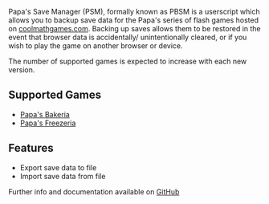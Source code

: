 Papa's Save Manager (PSM), formally known as PBSM is a userscript which allows you to backup save data for the Papa's series of flash games hosted on [coolmathgames.com](https://www.coolmathgames.com/papas-games). Backing up saves allows them to be restored in the event that browser data is accidentally/ unintentionally cleared, or if you wish to play the game on another browser or device.

The number of supported games is expected to increase with each new version.

## Supported Games
- [Papa's Bakeria](https://www.coolmathgames.com/0-papas-bakeria)
- [Papa's Freezeria](https://www.coolmathgames.com/0-papas-freezeria)

## Features
- Export save data to file
- Import save data from file

Further info and documentation available on [GitHub](https://github.com/Vaminta/papas-save-manager)
